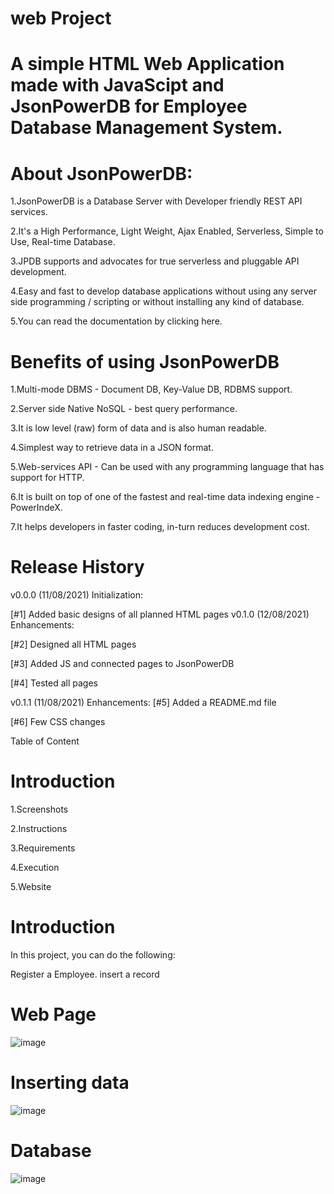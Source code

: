 # web Project




# A simple HTML Web Application made with JavaScipt and JsonPowerDB for Employee Database Management System.





# About JsonPowerDB:

1.JsonPowerDB is a Database Server with Developer friendly REST API services.

2.It's a High Performance, Light Weight, Ajax Enabled, Serverless, Simple to Use, Real-time Database.

3.JPDB supports and advocates for true serverless and pluggable API development.

4.Easy and fast to develop database applications without using any server side programming / scripting or without installing any kind of database.

5.You can read the documentation by clicking here.

# Benefits of using JsonPowerDB

1.Multi-mode DBMS - Document DB, Key-Value DB, RDBMS support.

2.Server side Native NoSQL - best query performance.

3.It is low level (raw) form of data and is also human readable.

4.Simplest way to retrieve data in a JSON format.

5.Web-services API - Can be used with any programming language that has support for HTTP.

6.It is built on top of one of the fastest and real-time data indexing engine - PowerIndeX.

7.It helps developers in faster coding, in-turn reduces development cost.

# Release History

v0.0.0 (11/08/2021)
Initialization:

[#1] Added basic designs of all planned HTML pages
v0.1.0 (12/08/2021)
Enhancements:

[#2] Designed all HTML pages

[#3] Added JS and connected pages to JsonPowerDB

[#4] Tested all pages

v0.1.1 (11/08/2021)
Enhancements:
[#5] Added a README.md file

[#6] Few CSS changes

Table of Content

# Introduction

1.Screenshots

2.Instructions

3.Requirements

4.Execution

5.Website

# Introduction
In this project, you can do the following:

Register a Employee.
insert a record


# Web Page 
![image](https://user-images.githubusercontent.com/88770440/129271100-128a47ab-d32f-410b-809a-6658a67511e0.png)

# Inserting data
![image](https://user-images.githubusercontent.com/88770440/129271438-2bc14dde-8ce7-4227-99d8-371c6e04531b.png)

# Database 
![image](https://user-images.githubusercontent.com/88770440/129271237-b140dbeb-5089-4aa5-9953-796f0d77925a.png)


